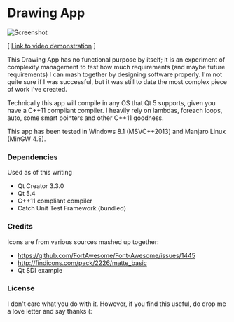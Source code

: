 Drawing App
======

![Screenshot](https://lh5.googleusercontent.com/-y40TrMwn3Ac/VWMzffXUf5I/AAAAAAAACLg/1WEoJZxaNSI/w659-h445-no/2015-05-25%2B22_35_03-.png)

[ [Link to video demonstration](https://www.youtube.com/watch?v=_Mo0yeKc6xk) ]

This Drawing App has no functional purpose by itself; it is an experiment of complexity management to test how much requirements (and maybe future requirements) I can mash together by designing software properly. I'm not quite sure if I was successful, but it was still to date the most complex piece of work I've created.

Technically this app will compile in any OS that Qt 5 supports, given you have a C++11 compliant compiler. I heavily rely on lambdas, foreach loops, auto, some smart pointers and other C++11 goodness. 

This app has been tested in Windows 8.1 (MSVC++2013) and Manjaro Linux (MinGW 4.8).

### Dependencies
Used as of this writing
- Qt Creator 3.3.0
- Qt 5.4
- C++11 compliant compiler
- Catch Unit Test Framework (bundled)

### Credits
Icons are from various sources mashed up together:
- https://github.com/FortAwesome/Font-Awesome/issues/1445
- http://findicons.com/pack/2226/matte_basic
- Qt SDI example

### License
I don't care what you do with it. However, if you find this useful, do drop me a love letter and say thanks (:

